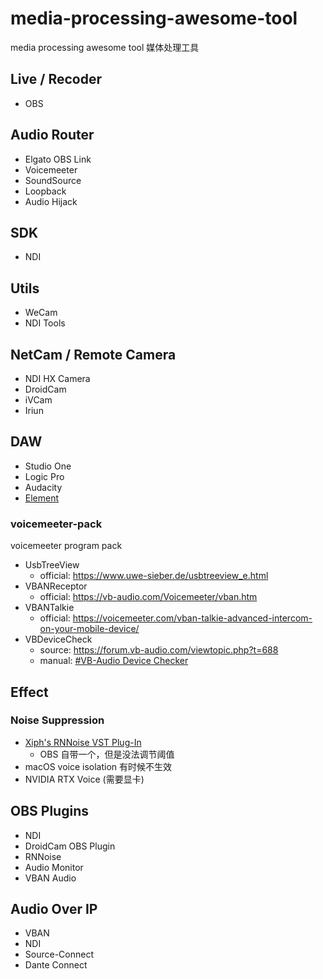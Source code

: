 # media-processing-awesome-tool
media processing awesome tool 媒体处理工具


## Live / Recoder
- OBS

## Audio Router
- Elgato OBS Link
- Voicemeeter
- SoundSource
- Loopback
- Audio Hijack

## SDK
- NDI

## Utils
- WeCam
- NDI Tools

## NetCam / Remote Camera
- NDI HX Camera
- DroidCam
- iVCam
- Iriun

## DAW
- Studio One
- Logic Pro
- Audacity
- [Element](https://github.com/kushview/element)

### voicemeeter-pack
voicemeeter program pack

- UsbTreeView
  - official: https://www.uwe-sieber.de/usbtreeview_e.html
- VBANReceptor
  - official: https://vb-audio.com/Voicemeeter/vban.htm
- VBANTalkie
  - official: https://voicemeeter.com/vban-talkie-advanced-intercom-on-your-mobile-device/
- VBDeviceCheck
  - source: https://forum.vb-audio.com/viewtopic.php?t=688
  - manual: [#VB-Audio Device Checker](https://vb-audio.com/Voicemeeter/Voicemeeter_UserManual.pdf)


## Effect
### Noise Suppression
- [Xiph's RNNoise VST Plug-In](https://github.com/werman/noise-suppression-for-voice)
  - OBS 自带一个，但是没法调节阈值
- macOS voice isolation 有时候不生效
- NVIDIA RTX Voice (需要显卡)

## OBS Plugins
- NDI
- DroidCam OBS Plugin
- RNNoise
- Audio Monitor
- VBAN Audio

## Audio Over IP
- VBAN
- NDI
- Source-Connect
- Dante Connect
